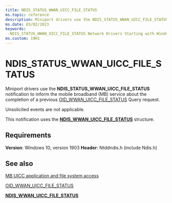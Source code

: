 ```yaml
---
title: NDIS_STATUS_WWAN_UICC_FILE_STATUS
ms.topic: reference
description: Miniport drivers use the NDIS_STATUS_WWAN_UICC_FILE_STATUS notification to inform the mobile broadband (MB) service about the completion of a previous OID_WWAN_UICC_FILE_STATUS Query request.
ms.date: 03/02/2023
keywords: 
 -NDIS_STATUS_WWAN_UICC_FILE_STATUS Network Drivers Starting with Windows Vista
ms.custom: 19H1
---
```


# NDIS_STATUS_WWAN_UICC_FILE_STATUS

Miniport drivers use the **NDIS_STATUS_WWAN_UICC_FILE_STATUS** notification to inform the mobile broadband (MB) service about the completion of a previous [OID_WWAN_UICC_FILE_STATUS](oid-wwan-uicc-file-status.md) Query request.

Unsolicited events are not applicable.

This notification uses the [**NDIS_WWAN_UICC_FILE_STATUS**](/windows-hardware/drivers/ddi/ndiswwan/ns-ndiswwan-_ndis_wwan_uicc_file_status) structure.

## Requirements

**Version**: Windows 10, version 1903
**Header**: Ntddndis.h (include Ndis.h)

## See also

[MB UICC application and file system access](mb-uicc-application-and-file-system-access.md)

[OID_WWAN_UICC_FILE_STATUS](oid-wwan-uicc-file-status.md)

[**NDIS_WWAN_UICC_FILE_STATUS**](/windows-hardware/drivers/ddi/ndiswwan/ns-ndiswwan-_ndis_wwan_uicc_file_status)
